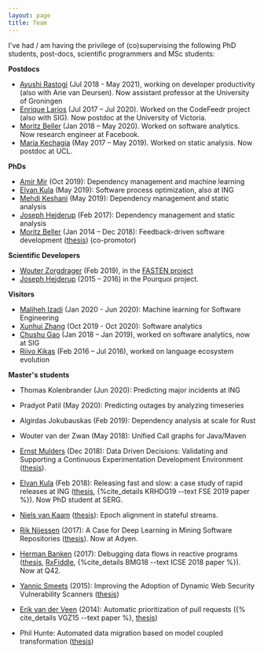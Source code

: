 ```yaml
---
layout: page
title: Team
---
```


I've had / am having the privilege of (co)supervising the following PhD students, post-docs, scientific programmers and MSc students:

**Postdocs**

* [Ayushi Rastogi](https://ayushirastogi.github.io) (Jul 2018 - May 2021), working on developer productivity (also with Arie van Deursen). Now assistant professor at the University of Groningen
* [Enrique Larios](https://www.linkedin.com/in/enrique-larios-vargas/) (Jul 2017 – Jul 2020). Worked on the CodeFeedr 
project (also with SIG). Now postdoc at the University of Victoria. 
* [Moritz Beller](https://inventitech.com) (Jan 2018 – May 2020). Worked on software analytics. Now research engineer at Facebook.
* [Maria Kechagia](https://mkechagia.github.io) (May 2017 – May 2019). Worked on static analysis. Now postdoc at UCL.

**PhDs**

* [Amir Mir](https://www.linkedin.com/in/mir93/) (Oct 2019): Dependency management and machine learning
* [Elvan Kula](https://www.linkedin.com/in/elvan-kula/) (May 2019): Software process optimization, also at ING
* [Mehdi Keshani](https://ashkboos.github.io/MyWebsite/) (May 2019): Dependency management and static analysis
* [Joseph Hejderup](https://nl.linkedin.com/in/josephhejderup) (Feb 2017): Dependency management and static analysis
* [Moritz Beller](https://inventitech.com) (Jan 2014 – Dec 2018): Feedback-driven software development ([thesis](https://repository.tudelft.nl/islandora/object/uuid%3Ab2946104-2092-42bb-a1ee-3b085d110466)) (co-promotor)

**Scientific Developers**

* [Wouter Zorgdrager](https://www.linkedin.com/in/wouter-zorgdrager-a4746512a/?originalSubdomain=nl) (Feb 2019), in the [FASTEN project](https://www.fasten-project.eu)
* [Joseph Hejderup](https://nl.linkedin.com/in/josephhejderup) (2015 – 2016) in the Pourquoi project.

**Visitors**

* [Maliheh Izadi](http://ce.sharif.edu/~malizadi/) (Jan 2020 - Jun 2020): Machine learning for Software Engineering
* [Xunhui Zhang](https://github.com/zhangxunhui) (Oct 2019 - Oct 2020): Software analytics
* [Chushu Gao](https://www.linkedin.com/in/gaochushu/?originalSubdomain=nl) (Jan 2018 – Jan 2019), worked on software analytics, now at SIG
* [Riivo Kikas](https://www.linkedin.com/in/riivokikas) (Feb 2016 – Jul 2016), worked on language ecosystem evolution

**Master's students**

* Thomas Kolenbrander (Jun 2020): Predicting major incidents at ING
* Pradyot Patil (May 2020): Predicting outages by analyzing timeseries
* Algirdas Jokubauskas (Feb 2019): Dependency analysis at scale for Rust
* Wouter van der Zwan (May 2018): Unified Call graphs for Java/Maven


* [Ernst Mulders](https://www.linkedin.com/in/ernst-mulders/) (Dec 2018): Data Driven Decisions: Validating and Supporting a Continuous Experimentation Development Environment ([thesis](https://repository.tudelft.nl/islandora/object/uuid%3A08f2c0b4-2aa8-4e12-9b58-073dcdfb4553)).
* [Elvan Kula](https://www.linkedin.com/in/elvan-kula/) (Feb 2018):
  Releasing fast and slow: a case study of rapid releases at ING ([thesis](http://resolver.tudelft.nl/uuid:9660c5a3-6ef8-4c6a-b5cf-3994b60d754b), {%cite_details KRHDG19 --text FSE 2019 paper %}). Now PhD student at SERG.
* [Niels van Kaam](https://www.linkedin.com/in/niels-van-kaam-aa731768/) ([thesis](http://resolver.tudelft.nl/uuid:ed3666f9-0aec-4f03-bf41-e0abc852d304)): Epoch alignment in stateful streams.
* [Rik Nijessen](https://www.linkedin.com/in/rik-nijessen-6bb62b43) (2017): A Case for Deep Learning in Mining Software Repositories ([thesis](https://repository.tudelft.nl/islandora/object/uuid%3Afc0cf997-4900-435c-b213-00e5828490de)). Now at Adyen.
* [Herman Banken](https://www.linkedin.com/in/hermanbanken/) (2017): Debugging data flows in reactive programs ([thesis](http://resolver.tudelft.nl/uuid:d37cac08-195d-4dbd-a076-e3227a756717), [RxFiddle](https://rxfiddle.net), {%cite_details BMG18 --text ICSE 2018 paper %}). Now at Q42.
* [Yannic Smeets](https://nl.linkedin.com/in/yannic-smeets-a1030b73/en) (2015): Improving the Adoption of Dynamic Web Security Vulnerability Scanners ([thesis](www.ru.nl/publish/pages/769526/z03_yannic_smeets.pdf))
* [Erik van der Veen](https://www.linkedin.com/in/erikvdv1) (2014): Automatic prioritization of pull requests ({% cite_details VGZ15 --text paper %}, [thesis](http://resolver.tudelft.nl/uuid:a4df21b6-708b-4c15-a601-45f986a918f5))
* Phil Hunte: Automated data migration based on model coupled transformation ([thesis](http://resolver.tudelft.nl/uuid:b82c0906-7e76-4381-b0cd-a100ba50ccb5))
